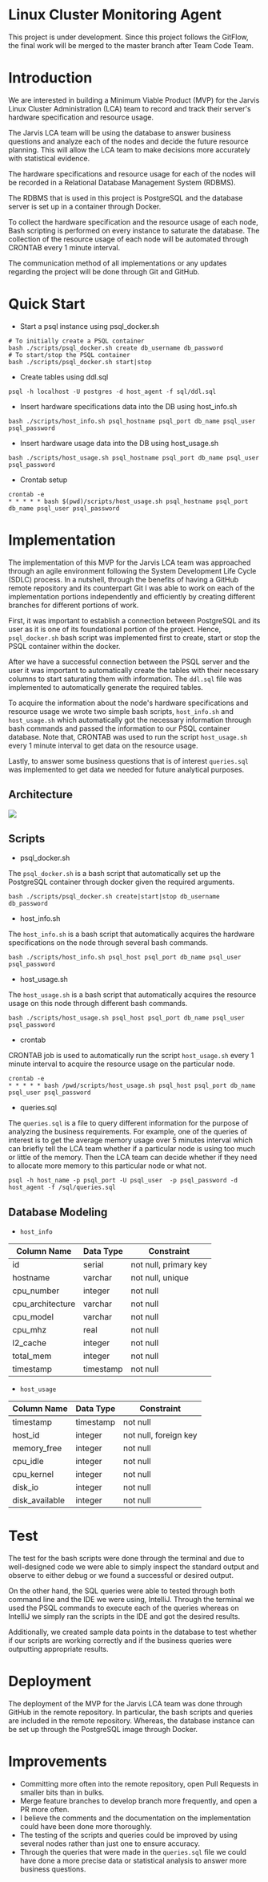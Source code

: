 # Linux Cluster Monitoring Agent
This project is under development. Since this project follows the GitFlow, the final work will be merged to the master branch after Team Code Team.

# Introduction
We are interested in building a Minimum Viable Product (MVP) for
the Jarvis Linux Cluster Administration (LCA) team to record and
track their server's hardware specification and resource usage. 

The Jarvis LCA team will be using the database to answer business
questions and analyze each of the nodes and decide the future
resource planning. This will allow the LCA team to make decisions
more accurately with statistical evidence. 

The hardware specifications and resource usage for each of the
nodes will be recorded in a Relational Database Management System
(RDBMS).

The RDBMS that is used in this project is PostgreSQL and the
database server is set up in a container through Docker. 

To collect the hardware specification and the resource usage
of each node, Bash scripting is performed on every instance
to saturate the database. The collection of the resource usage
of each node will be automated through CRONTAB every 1 minute interval.

The communication method of all implementations or any updates
regarding the project will be done through Git and GitHub.


# Quick Start
- Start a psql instance using psql_docker.sh
```shell
# To initially create a PSQL container
bash ./scripts/psql_docker.sh create db_username db_password
# To start/stop the PSQL container
bash ./scripts/psql_docker.sh start|stop
```

- Create tables using ddl.sql
```shell
psql -h localhost -U postgres -d host_agent -f sql/ddl.sql
```

- Insert hardware specifications data into the DB using host_info.sh
```shell
bash ./scripts/host_info.sh psql_hostname psql_port db_name psql_user psql_password
```

- Insert hardware usage data into the DB using host_usage.sh
```shell
bash ./scripts/host_usage.sh psql_hostname psql_port db_name psql_user psql_password
```

- Crontab setup
```shell
crontab -e
* * * * * bash $(pwd)/scripts/host_usage.sh psql_hostname psql_port db_name psql_user psql_password
```

# Implementation
The implementation of this MVP for the Jarvis LCA team was approached through an
agile environment following the System Development Life Cycle (SDLC) process.
In a nutshell, through the benefits of having a GitHub remote repository and its
counterpart Git I was able to work on each of the implementation portions independently
and efficiently by creating different branches for different portions of work.

First, it was important to establish a connection between PostgreSQL and its user
as it is one of its foundational portion of the project. Hence, `psql_docker.sh` bash script was
implemented first to create, start or stop the PSQL container within the docker. 

After we have a successful connection between the PSQL server and the user
it was important to automatically create the tables with their necessary columns
to start saturating them with information. The `ddl.sql` file was implemented to automatically
generate the required tables.

To acquire the information about the node's hardware specifications and resource usage
we wrote two simple bash scripts, `host_info.sh` and `host_usage.sh` which automatically
got the necessary information through bash commands and passed the information to our
PSQL container database. Note that, CRONTAB was used to run the script `host_usage.sh` every 1 minute
interval to get data on the resource usage. 

Lastly, to answer some business questions that is of interest `queries.sql` was implemented
to get data we needed for future analytical purposes. 

## Architecture
![](assets/cluster_diagram.drawio.png)

## Scripts
- psql_docker.sh

The `psql_docker.sh` is a bash script that automatically set up the PostgreSQL container
through docker given the required arguments.
```shell
bash ./scripts/psql_docker.sh create|start|stop db_username db_password
```
- host_info.sh

The `host_info.sh` is a bash script that automatically acquires the hardware specifications
on the node through several bash commands. 
```shell
bash ./scripts/host_info.sh psql_host psql_port db_name psql_user psql_password
```
- host_usage.sh

The `host_usage.sh` is a bash script that automatically acquires the resource usage on this node
through different bash commands. 
```shell
bash ./scripts/host_usage.sh psql_host psql_port db_name psql_user psql_password
```
- crontab

CRONTAB job is used to automatically run the script `host_usage.sh` every 1 minute interval
to acquire the resource usage on the particular node.
```shell
crontab -e
* * * * * bash /pwd/scripts/host_usage.sh psql_host psql_port db_name psql_user psql_password
```
- queries.sql

The `queries.sql` is a file to query different information for the purpose of analyzing the
business requirements. For example, one of the queries of interest is to get the average
memory usage over 5 minutes interval which can briefly tell the LCA team whether 
if a particular node is using too much or little of the memory. Then the LCA team can decide
whether if they need to allocate more memory to this particular node or what not. 
```shell
psql -h host_name -p psql_port -U psql_user  -p psql_password -d host_agent -f /sql/queries.sql
```

## Database Modeling
- `host_info`

| Column Name      | Data Type | Constraint            |
|------------------|-----------|-----------------------|
| id               | serial    | not null, primary key |
| hostname         | varchar   | not null, unique      |
| cpu_number       | integer   | not null              |
| cpu_architecture | varchar   | not null              |
| cpu_model        | varchar   | not null              |
| cpu_mhz          | real      | not null              |
| l2_cache         | integer   | not null              |
| total_mem        | integer   | not null              |
| timestamp        | timestamp | not null              |

- `host_usage`

| Column Name    | Data Type | Constraint            |
|----------------|-----------|-----------------------|
| timestamp      | timestamp | not null              |
| host_id        | integer   | not null, foreign key |
| memory_free    | integer   | not null              |
| cpu_idle       | integer   | not null              |
| cpu_kernel     | integer   | not null              |
| disk_io        | integer   | not null              |
| disk_available | integer   | not null              |

# Test
The test for the bash scripts were done through the terminal and due to well-designed
code we were able to simply inspect the standard output and observe to either debug
or we found a successful or desired output.

On the other hand, the SQL queries were able to tested through both command line and
the IDE we were using, IntelliJ. Through the terminal we used the PSQL commands to
execute each of the queries whereas on IntelliJ we simply ran the scripts in the IDE 
and got the desired results.

Additionally, we created sample data points in the database to test whether if 
our scripts are working correctly and if the business queries were outputting appropriate results.


# Deployment
The deployment of the MVP for the Jarvis LCA team was done through GitHub 
in the remote repository. In particular, the bash scripts and queries are included
in the remote repository. Whereas, the database instance can be set up through
the PostgreSQL image through Docker.

# Improvements
- Committing more often into the remote repository, open Pull Requests in smaller bits than in bulks.
- Merge feature branches to develop branch more frequently, and open a PR more often.
- I believe the comments and the documentation on the implementation could have been done
more thoroughly.
- The testing of the scripts and queries could be improved by using several nodes rather than just one to ensure accuracy.
- Through the queries that were made in the `queries.sql` file we could have done
a more precise data or statistical analysis to answer more business questions.